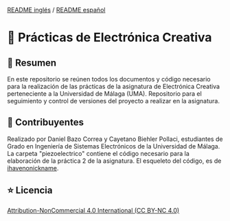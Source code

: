 [README inglés](https://github.com/danibcorr/creative_electronics_practices/blob/main/README.md) / [README español](https://github.com/danibcorr/creative_electronics_practices/blob/main/README_SP.md)

# 🤖 Prácticas de Electrónica Creativa 

## 📄 Resumen
En este repositorio se reúnen todos los documentos y código necesario para la realización de las prácticas de la asignatura de Electrónica Creativa perteneciente a la Universidad de Málaga (UMA). 
Repositorio para el seguimiento y control de versiones del proyecto a realizar en la asignatura.

## 👤 Contribuyentes
Realizado por Daniel Bazo Correa y 	Cayetano Biehler Pollaci, estudiantes de Grado en Ingeniería de Sistemas Electrónicos de la Universidad de Málaga.
<br>
La carpeta "piezoelectrico" contiene el código necesario para la elaboración de la práctica 2 de la asignatura. El esqueleto del código, es de [ihavenonickname](https://github.com/ihavenonickname).

## ⭐️ Licencia
[Attribution-NonCommercial 4.0 International (CC BY-NC 4.0)](https://creativecommons.org/licenses/by-nc/4.0/)
